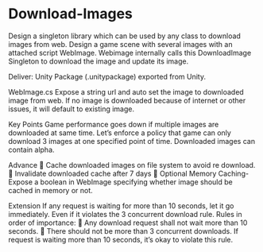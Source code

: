 # Download-Images
Design a singleton library which can be used by any class to download images from web.
Design a game scene with several images with an attached script WebImage. Webimage internally calls this DownloadImage Singleton to download the image and update its image.

Deliver:
Unity Package (.unitypackage) exported from Unity.

WebImage.cs
Expose a string url and auto set the image to downloaded image from web. If no image is downloaded because of internet or other issues, it will default to existing image.

Key Points
Game performance goes down if multiple images are downloaded at same time. Let’s enforce a policy that game can only download 3 images at one specified point of time.
Downloaded images can contain alpha.

Advance
 Cache downloaded images on file system to avoid re download.
 Invalidate downloaded cache after 7 days
 Optional Memory Caching- Expose a boolean in WebImage specifying whether image should be cached in memory or not.

Extension
If any request is waiting for more than 10 seconds, let it go immediately. Even if it violates the 3 concurrent download rule. Rules in order of importance:
 Any download request shall not wait more than 10 seconds.
 There should not be more than 3 concurrent downloads. If request is waiting more than 10 seconds, it’s okay to violate this rule.
